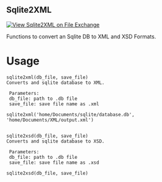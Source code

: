## Sqlite2XML 

[![View Sqlite2XML on File Exchange](https://www.mathworks.com/matlabcentral/images/matlab-file-exchange.svg)](https://www.mathworks.com/matlabcentral/fileexchange/94750-sqlite2xml)

Functions to convert an Sqlite DB to XML and XSD Formats.

# Usage

```
sqlite2xml(db_file, save_file)
Converts and sqlite database to XML.

 Parameters:
 db_file: path to .db file
 save_file: save file name as .xml

sqlite2xml('home/Documents/sqlite/database.db', 'home/Documents/XML/output.xml')


sqlite2xsd(db_file, save_file)
Converts and sqlite database to XSD.

 Parameters:
 db_file: path to .db file
 save_file: save file name as .xsd

sqlite2xsd(db_file, save_file)
```
